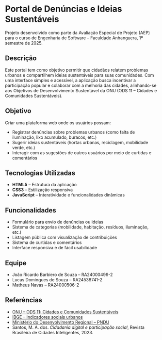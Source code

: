 # Portal de Denúncias e Ideias Sustentáveis

Projeto desenvolvido como parte da Avaliação Especial de Projeto (AEP) para o curso de Engenharia de Software – Faculdade Anhanguera, 1º semestre de 2025.

## Descrição

Este portal tem como objetivo permitir que cidadãos relatem problemas urbanos e compartilhem ideias sustentáveis para suas comunidades. Com uma interface simples e acessível, a aplicação busca incentivar a participação popular e colaborar com a melhoria das cidades, alinhando-se aos Objetivos de Desenvolvimento Sustentável da ONU (ODS 11 – Cidades e Comunidades Sustentáveis).

## Objetivo

Criar uma plataforma web onde os usuários possam:

- Registrar denúncias sobre problemas urbanos (como falta de iluminação, lixo acumulado, buracos, etc.)
- Sugerir ideias sustentáveis (hortas urbanas, reciclagem, mobilidade verde, etc.)
- Interagir com as sugestões de outros usuários por meio de curtidas e comentários

##  Tecnologias Utilizadas

- **HTML5** – Estrutura da aplicação
- **CSS3** – Estilização responsiva
- **JavaScript** – Interatividade e funcionalidades dinâmicas

##  Funcionalidades

- Formulário para envio de denúncias ou ideias
- Sistema de categorias (mobilidade, habitação, resíduos, iluminação, etc.)
- Listagem pública com visualização de contribuições
- Sistema de curtidas e comentários
- Interface responsiva e de fácil usabilidade

##  Equipe

- João Ricardo Barbiero de Souza – RA24000499-2  
- Lucas Domingues de Souza – RA24538741-2  
- Matheus Navas – RA24000506-2  

## Referências

- [ONU – ODS 11: Cidades e Comunidades Sustentáveis](https://brasil.un.org/pt-br/sdgs/11)
- [IBGE – Indicadores sociais urbanos](https://www.ibge.gov.br)
- [Ministério do Desenvolvimento Regional – PNDU](https://www.gov.br/mdr)
- Santos, M. A. dos. *Cidadania digital e participação social*, Revista Brasileira de Cidades Inteligentes, 2023.
